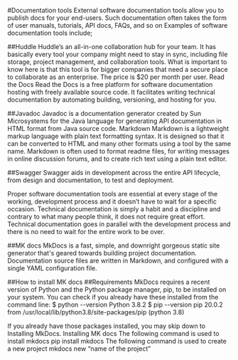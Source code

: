 <!-- # Welcome to MkDocs

For full documentation visit [mkdocs.org](https://www.mkdocs.org).

## Commands

* `mkdocs new [dir-name]` - Create a new project.
* `mkdocs serve` - Start the live-reloading docs server.
* `mkdocs build` - Build the documentation site.
* `mkdocs -h` - Print help messag and exit.

## Project layout

    mkdocs.yml    # The configuration file.
    docs/
        index.md  # The documentation homepage.
        ...       # Other markdown pages, images and other files. -->


#Documentation tools
External software documentation tools allow you to publish docs for your end-users. Such documentation often takes the form of user manuals, tutorials, API docs, FAQs, and so on
Examples of software documentation tools include;

##Huddle
Huddle’s an all-in-one collaboration hub for your team. It has basically every tool your company might need to stay in sync, including file storage, project management, and collaboration tools. What is important to know here is that this tool is for bigger companies that need a secure place to collaborate as an enterprise. The price is $20 per month per user.
Read the Docs
Read the Docs is a free platform for software documentation hosting with freely available source code. It facilitates writing technical documentation by automating building, versioning, and hosting for you.

##Javadoc
Javadoc is a documentation generator created by Sun Microsystems for the Java language for generating API documentation in HTML format from Java source code.
Markdown
Markdown is a lightweight markup language with plain text formatting syntax. It is designed so that it can be converted to HTML and many other formats using a tool by the same name. Markdown is often used to format readme files, for writing messages in online discussion forums, and to create rich text using a plain text editor.

##Swagger
Swagger aids in development across the entire API lifecycle, from design and documentation, to test and deployment.
 
Proper software documentation tools are essential at every stage of the working, development process and it doesn’t have to wait for a specific occasion. Technical documentation is simply a habit and a discipline and contrary to what many people think, it does not require great effort. Technical documentation goes in parallel with the development process and there is no need to wait for the entire work to be over.

##MK docs
MkDocs is a fast, simple, and downright gorgeous static site generator that's geared towards building project documentation. Documentation source files are written in Markdown, and configured with a single YAML configuration file.

##How to install MK docs
##Requirements
MkDocs requires a recent version of Python and the Python package manager, pip, to be installed on your system.
You can check if you already have these installed from the command line:
$ python --version
Python 3.8.2
$ pip --version
pip 20.0.2 from /usr/local/lib/python3.8/site-packages/pip (python 3.8)

If you already have those packages installed, you may skip down to Installing MkDocs.
Installing MK docs 
The following command is used to install mkdocs
pip install mkdocs
The following command is used to create a new project 
mkdocs new “name of the project”


